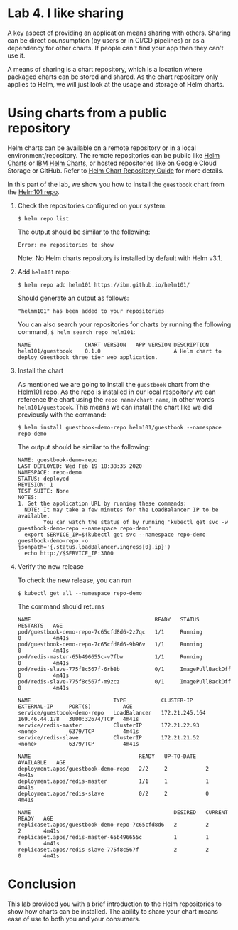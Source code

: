 # Lab 4. I like sharing

A key aspect of providing an application means sharing with others. Sharing can be direct counsumption (by users or in CI/CD pipelines) or as a dependency for other charts. If people can't find your app then they can't use it.

A means of sharing is a chart repository, which is a location where packaged charts can be stored and shared. As the chart repository only applies to Helm, we will just look at the usage and storage of Helm charts.

# Using charts from a public repository

Helm charts can be available on a remote repository or in a local environment/repository. The remote repositories can be public like [Helm Charts](https://github.com/helm/charts) or [IBM Helm Charts](https://github.com/IBM/charts), or hosted repositories like on Google Cloud Storage or GitHub. Refer to [Helm Chart Repository Guide](https://github.com/helm/helm/blob/master/docs/chart_repository.md) for more details. 

In this part of the lab, we show you how to install the `guestbook` chart from the [Helm101 repo](https://ibm.github.io/helm101/).

1. Check the repositories configured on your system:

   ```$ helm repo list```
   
   The output should be similar to the following:
   
   ```console
   Error: no repositories to show
   ```
   
   Note: No Helm charts repository is installed by default with Helm v3.1.

2. Add `helm101` repo:

   ```$ helm repo add helm101 https://ibm.github.io/helm101/```
   
   Should generate an output as follows:
   
   ```"helmm101" has been added to your repositories```
   
   You can also search your repositories for charts by running the following command, ```$ helm search repo helm101```:
   
   ```console
   NAME             	CHART VERSION	APP VERSION	DESCRIPTION                                                 
   helm101/guestbook	0.1.0        	           	A Helm chart to deploy Guestbook three tier web application.
   ```
      
3. Install the chart

   As mentioned we are going to install the `guestbook` chart from the [Helm101 repo](https://ibm.github.io/helm101/). As the repo is installed in our local respoitory we can reference the chart using the `repo name/chart name`, in other words `helm101/guestbook`. This means we can install the chart like we did previously with the command:

   ```$ helm install guestbook-demo-repo helm101/guestbook --namespace repo-demo```
   
   The output should be similar to the following:
   
   ```console
   NAME: guestbook-demo-repo
   LAST DEPLOYED: Wed Feb 19 18:38:35 2020
   NAMESPACE: repo-demo
   STATUS: deployed
   REVISION: 1
   TEST SUITE: None
   NOTES:
   1. Get the application URL by running these commands:
     NOTE: It may take a few minutes for the LoadBalancer IP to be available.
           You can watch the status of by running 'kubectl get svc -w guestbook-demo-repo --namespace repo-demo'
     export SERVICE_IP=$(kubectl get svc --namespace repo-demo guestbook-demo-repo -o jsonpath='{.status.loadBalancer.ingress[0].ip}')
     echo http://$SERVICE_IP:3000
   ```
   
4. Verify the new release

   To check the new release, you can run

   ```
   $ kubectl get all --namespace repo-demo
   ```

   The command should returns

   ```console
   NAME                                       READY   STATUS             RESTARTS   AGE
   pod/guestbook-demo-repo-7c65cfd8d6-2z7qc   1/1     Running            0          4m41s
   pod/guestbook-demo-repo-7c65cfd8d6-9b96v   1/1     Running            0          4m41s
   pod/redis-master-65b496655c-v7fbw          1/1     Running            0          4m41s
   pod/redis-slave-775f8c567f-6rb8b           0/1     ImagePullBackOff   0          4m41s
   pod/redis-slave-775f8c567f-m9zcz           0/1     ImagePullBackOff   0          4m41s

   NAME                          TYPE           CLUSTER-IP       EXTERNAL-IP     PORT(S)          AGE
   service/guestbook-demo-repo   LoadBalancer   172.21.245.164   169.46.44.178   3000:32674/TCP   4m41s
   service/redis-master          ClusterIP      172.21.22.93     <none>          6379/TCP         4m41s
   service/redis-slave           ClusterIP      172.21.21.52     <none>          6379/TCP         4m41s

   NAME                                  READY   UP-TO-DATE   AVAILABLE   AGE
   deployment.apps/guestbook-demo-repo   2/2     2            2           4m41s
   deployment.apps/redis-master          1/1     1            1           4m41s
   deployment.apps/redis-slave           0/2     2            0           4m41s

   NAME                                             DESIRED   CURRENT   READY   AGE
   replicaset.apps/guestbook-demo-repo-7c65cfd8d6   2         2         2       4m41s
   replicaset.apps/redis-master-65b496655c          1         1         1       4m41s
   replicaset.apps/redis-slave-775f8c567f           2         2         0       4m41s
   ```

# Conclusion

This lab provided you with a brief introduction to the Helm repositories to show how charts can be installed. The ability to share your chart means ease of use to both you and your consumers.
